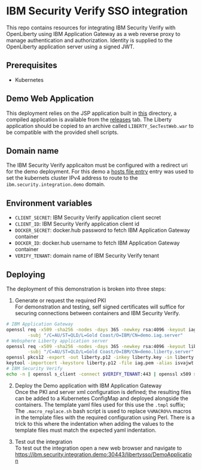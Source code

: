 # IBM Security Verify SSO integration
This repo contains resources for integrating IBM Security Verify with OpenLiberty using IBM Application Gateway as a web 
reverse proxy to manage authentication and authorization. Identity is supplied to the OpenLiberty application server using 
a signed JWT.


## Prerequisites
* Kubernetes


## Demo Web Application
This deployment relies on the JSP application built in [this](../demo_app) directory, a compiled application is available 
from the [releases](https://github.com/IBM-Security/ibm-security-integrations/releases) tab. The Liberty application 
should be copied to an archive called `LIBERTY_SecTestWeb.war` to be compatible with the provided shell scripts.


## Domain name
The IBM Security Verify applicaiton must be configured with a redirect uri for the demo deployment. For this demo a [hosts 
file entry](https://en.wikipedia.org/wiki/Hosts_(file)) entry was used to set the kubernets cluster IPv4 address to route to
the `ibm.security.integration.demo` domain.


## Environment variables
- `CLIENT_SECRET`: IBM Security Verify application client secret
- `CLIENT_ID`: IBM Security Verify application client id
- `DOCKER_SECRET`: docker.hub password to fetch IBM Application Gateway container
- `DOCKER_ID`: docker.hub username to fetch IBM Application Gateway container
- `VERIFY_TENANT`: domain name of IBM Security Verify tenant


## Deploying
The deployment of this demonstration is broken into three steps:
1. Generate or request the required PKI\
For demonstration and testing, self signed certificates will suffice for securing connections between containers and IBM 
Security Verify.


```BASH
# IBM Application Gateway
openssl req -x509 -sha256 -nodes -days 365 -newkey rsa:4096 -keyout iag.key -out iag.pem \
        -subj "/C=AU/ST=QLD/L=Gold Coast/O=IBM/CN=demo.iag.server"
# Websphere Liberty application server
openssl req -x509 -sha256 -nodes -days 365 -newkey rsa:4096 -keyout liberty.key -out liberty.pem \
        -subj "/C=AU/ST=QLD/L=Gold Coast/O=IBM/CN=demo.liberty.server"
openssl pkcs12 -export -out liberty.p12 -inkey liberty.key -in liberty.pem -passout pass:demokeystore
keytool -importcert -keystore liberty.p12 -file iag.pem -alias isvajwt -storepass demokeystore -noprompt
# IBM Security Verify
echo -n | openssl s_client -connect $VERIFY_TENANT:443 | openssl x509 > verify_ca.pem
```

2. Deploy the Demo application with IBM Application Gateway\
Once the PKI and server xml configuration is defined; the resulting files can be added to a Kubernetes ConfigMap and 
deployed alongside the containers. The template yaml files used for this use the `.tmpl` suffix; The `.macro_replace.sh` 
bash script is used to replace `%%MACRO%%` macros in the template files with the required configuration using Perl. 
There is a trick to this where the indentation when adding the values to the template files must match the expected 
yaml indentation.


3. Test out the integration\
To test out the integration open a new web browser and navigate to https://ibm.security.integration.demo:30443/libertysso/DemoApplication
